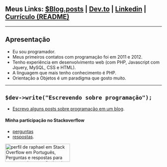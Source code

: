 ## Meus Links: <a href="http://raphael-da-silva.github.io">$Blog.posts</a> |  <a href="https://dev.to/raphaeldasilva">Dev.to</a> | <a href="https://www.linkedin.com/in/raphael-da-silva2020/">Linkedin</a> | <a href="https://github.com/raphael-da-silva/curriculo/blob/master/curriculo-raphael-da-silva.md">Currículo (README)</a>

***

## Apresentação

* Eu sou programador.
* Meus primeiros contatos com programação foi em 2011 e 2012.
* Tenho experiência em desenvolvimento web (com PHP, Javascript com Jquery, MySQL, CSS e HTML).
* A linguagem que mais tenho conhecimento é PHP.
* Orientação a Objetos é um paradigma que gosto muito.

***

## `$dev->write("Escrevendo sobre programação");`

* [Escrevo alguns posts sobre programação em um blog](http://raphael-da-silva.github.io/).


#### Minha participação no Stackoverflow

* [perguntas](https://pt.stackoverflow.com/users/108790/raphael?tab=questions)
*  [respostas](https://pt.stackoverflow.com/users/108790/raphael?tab=answers).

<a href="https://pt.stackoverflow.com/users/108790/raphael"><img src="https://pt.stackoverflow.com/users/flair/108790.png?theme=dark" width="208" height="58" alt="perfil de raphael em Stack Overflow em Portugu&#234;s, Perguntas e respostas para programadores profissionais e entusiastas" title="perfil de raphael em Stack Overflow em Portugu&#234;s, Perguntas e respostas para programadores profissionais e entusiastas"></a>


